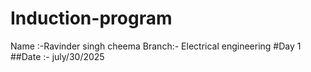 # Induction-program
Name :-Ravinder singh cheema Branch:- Electrical engineering 
#Day 1
##Date :- july/30/2025
###
